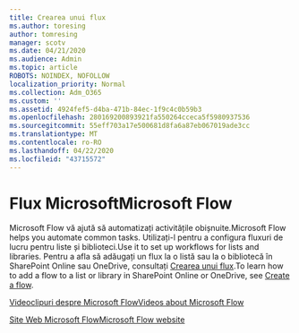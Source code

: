 ```yaml
---
title: Crearea unui flux
ms.author: toresing
author: tomresing
manager: scotv
ms.date: 04/21/2020
ms.audience: Admin
ms.topic: article
ROBOTS: NOINDEX, NOFOLLOW
localization_priority: Normal
ms.collection: Adm_O365
ms.custom: ''
ms.assetid: 4924fef5-d4ba-471b-84ec-1f9c4c0b59b3
ms.openlocfilehash: 280169200893921fa550264cceca5f5980937536
ms.sourcegitcommit: 55eff703a17e500681d8fa6a87eb067019ade3cc
ms.translationtype: MT
ms.contentlocale: ro-RO
ms.lasthandoff: 04/22/2020
ms.locfileid: "43715572"
---
```

# <a name="microsoft-flow"></a><span data-ttu-id="39e61-102">Flux Microsoft</span><span class="sxs-lookup"><span data-stu-id="39e61-102">Microsoft Flow</span></span>

<span data-ttu-id="39e61-103">Microsoft Flow vă ajută să automatizați activitățile obișnuite.</span><span class="sxs-lookup"><span data-stu-id="39e61-103">Microsoft Flow helps you automate common tasks.</span></span> <span data-ttu-id="39e61-104">Utilizați-l pentru a configura fluxuri de lucru pentru liste și biblioteci.</span><span class="sxs-lookup"><span data-stu-id="39e61-104">Use it to set up workflows for lists and libraries.</span></span> <span data-ttu-id="39e61-105">Pentru a afla să adăugați un flux la o listă sau la o bibliotecă în SharePoint Online sau OneDrive, consultați [Crearea unui flux](https://go.microsoft.com/fwlink/?linkid=869408).</span><span class="sxs-lookup"><span data-stu-id="39e61-105">To learn how to add a flow to a list or library in SharePoint Online or OneDrive, see [Create a flow](https://go.microsoft.com/fwlink/?linkid=869408).</span></span>
  
[<span data-ttu-id="39e61-106">Videoclipuri despre Microsoft Flow</span><span class="sxs-lookup"><span data-stu-id="39e61-106">Videos about Microsoft Flow</span></span>](https://go.microsoft.com/fwlink/?linkid=864641)
  
[<span data-ttu-id="39e61-107">Site Web Microsoft Flow</span><span class="sxs-lookup"><span data-stu-id="39e61-107">Microsoft Flow website</span></span>](https://go.microsoft.com/fwlink/?linkid=864642)
  

